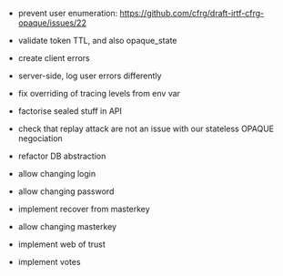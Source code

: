 - prevent user enumeration: https://github.com/cfrg/draft-irtf-cfrg-opaque/issues/22

- validate token TTL, and also opaque_state

- create client errors

- server-side, log user errors differently

- fix overriding of tracing levels from env var

- factorise sealed stuff in API

- check that replay attack are not an issue with our stateless OPAQUE negociation

- refactor DB abstraction

- allow changing login
- allow changing password
- implement recover from masterkey
- allow changing masterkey

- implement web of trust


- implement votes